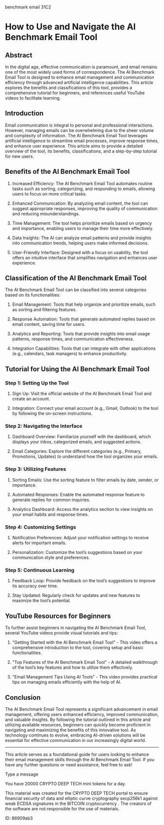 benchmark email 31C2
# How to Use and Navigate the AI Benchmark Email Tool



## Abstract



In the digital age, effective communication is paramount, and email remains one of the most widely used forms of correspondence. The AI Benchmark Email Tool is designed to enhance email management and communication efficiency through advanced artificial intelligence capabilities. This article explores the benefits and classifications of this tool, provides a comprehensive tutorial for beginners, and references useful YouTube videos to facilitate learning.



## Introduction



Email communication is integral to personal and professional interactions. However, managing emails can be overwhelming due to the sheer volume and complexity of information. The AI Benchmark Email Tool leverages artificial intelligence to streamline email processes, improve response times, and enhance user experience. This article aims to provide a detailed overview of the tool, its benefits, classifications, and a step-by-step tutorial for new users.



## Benefits of the AI Benchmark Email Tool



1. Increased Efficiency: The AI Benchmark Email Tool automates routine tasks such as sorting, categorizing, and responding to emails, allowing users to focus on more critical tasks.



2. Enhanced Communication: By analyzing email content, the tool can suggest appropriate responses, improving the quality of communication and reducing misunderstandings.



3. Time Management: The tool helps prioritize emails based on urgency and importance, enabling users to manage their time more effectively.



4. Data Insights: The AI can analyze email patterns and provide insights into communication trends, helping users make informed decisions.



5. User-Friendly Interface: Designed with a focus on usability, the tool offers an intuitive interface that simplifies navigation and enhances user experience.



## Classification of the AI Benchmark Email Tool



The AI Benchmark Email Tool can be classified into several categories based on its functionalities:



1. Email Management: Tools that help organize and prioritize emails, such as sorting and filtering features.



2. Response Automation: Tools that generate automated replies based on email content, saving time for users.



3. Analytics and Reporting: Tools that provide insights into email usage patterns, response times, and communication effectiveness.



4. Integration Capabilities: Tools that can integrate with other applications (e.g., calendars, task managers) to enhance productivity.



## Tutorial for Using the AI Benchmark Email Tool



### Step 1: Setting Up the Tool



1. Sign Up: Visit the official website of the AI Benchmark Email Tool and create an account.

2. Integration: Connect your email account (e.g., Gmail, Outlook) to the tool by following the on-screen instructions.



### Step 2: Navigating the Interface



1. Dashboard Overview: Familiarize yourself with the dashboard, which displays your inbox, categorized emails, and suggested actions.

2. Email Categories: Explore the different categories (e.g., Primary, Promotions, Updates) to understand how the tool organizes your emails.



### Step 3: Utilizing Features



1. Sorting Emails: Use the sorting feature to filter emails by date, sender, or importance.

2. Automated Responses: Enable the automated response feature to generate replies for common inquiries.

3. Analytics Dashboard: Access the analytics section to view insights on your email habits and response times.



### Step 4: Customizing Settings



1. Notification Preferences: Adjust your notification settings to receive alerts for important emails.

2. Personalization: Customize the tool’s suggestions based on your communication style and preferences.



### Step 5: Continuous Learning



1. Feedback Loop: Provide feedback on the tool’s suggestions to improve its accuracy over time.

2. Stay Updated: Regularly check for updates and new features to maximize the tool’s potential.



## YouTube Resources for Beginners



To further assist beginners in navigating the AI Benchmark Email Tool, several YouTube videos provide visual tutorials and tips:



1. "Getting Started with the AI Benchmark Email Tool" - This video offers a comprehensive introduction to the tool, covering setup and basic functionalities.

2. "Top Features of the AI Benchmark Email Tool" - A detailed walkthrough of the tool’s key features and how to utilize them effectively.

3. "Email Management Tips Using AI Tools" - This video provides practical tips on managing emails efficiently with the help of AI.



## Conclusion



The AI Benchmark Email Tool represents a significant advancement in email management, offering users enhanced efficiency, improved communication, and valuable insights. By following the tutorial outlined in this article and utilizing available resources, beginners can quickly become proficient in navigating and maximizing the benefits of this innovative tool. As technology continues to evolve, embracing AI-driven solutions will be essential for effective communication in our increasingly digital world.



---



This article serves as a foundational guide for users looking to enhance their email management skills through the AI Benchmark Email Tool. If you have any further questions or need assistance, feel free to ask!



Type a message

You have 20000 CRYPTO DEEP TECH mini tokens for a day.


This material was created for the  CRYPTO DEEP TECH portal  to ensure financial security of data and elliptic curve cryptography  secp256k1 against weak ECDSA  signatures   in the  BITCOIN cryptocurrency . The creators of the software are not responsible for the use of materials.

 ID: 86909ab3
